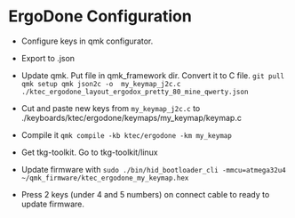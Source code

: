 # ErgoDone Configuration

- Configure keys in qmk configurator.
- Export to .json
- Update qmk. Put file in qmk_framework dir. Convert it to C file.
``
git pull
qmk setup
qmk json2c -o  my_keymap_j2c.c ./ktec_ergodone_layout_ergodox_pretty_80_mine_qwerty.json
``

- Cut and paste new keys from `my_keymap_j2c.c` to ./keyboards/ktec/ergodone/keymaps/my_keymap/keymap.c
- Compile it
``
qmk compile -kb ktec/ergodone -km my_keymap
``
- Get tkg-toolkit. Go to tkg-toolkit/linux
- Update firmware with
``sudo ./bin/hid_bootloader_cli -mmcu=atmega32u4 ~/qmk_firmware/ktec_ergodone_my_keymap.hex
``
- Press 2 keys (under 4 and 5 numbers) on connect cable to ready to update firmware. 